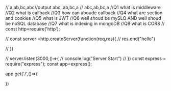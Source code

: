 // a,ab,bc,abc//output abc, ab,bc,a
// abc,ab,bc,a
//Q1 what is middleware
//Q2 what is callback
//Q3 how can aboude callback
//Q4 what are section and cookies
//Q5 what is JWT
//Q6 well shoud be mySLQ AND well shoud be noSQL database
//Q7 what is indexing in mongoDB
//Q8 what is CORS
// const http=require('http');

// const server =http.createServer(function(req,res){
//           res.end("hello")

// })

// server.listen(3000,()=>{
//           console.log("Server Start")
// })
const express = require("express");
const app=express();

app.get('/',()=>{
          
})
